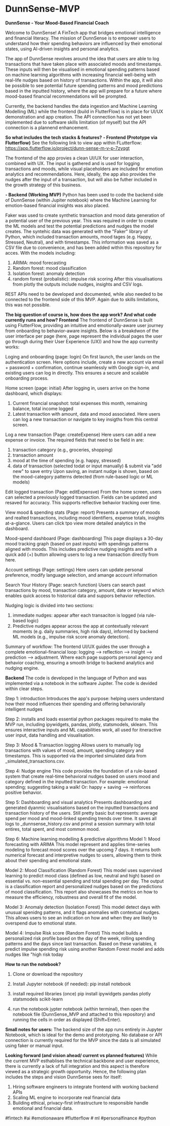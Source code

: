# DunnSense-MVP
**DunnSense - Your Mood-Based Financial Coach**

Welcome to DunnSense! A FinTech app that bridges emotional intelligence and financial literacy. The mission of DunnSense is to empower users to understand how their spending behaviors are influenced by their emotional states, using AI-driven insights and personal analytics. 

The app of DunnSense revolves around the idea that users are able to log transactions that have taken place with associated moods and timestamps. These inputs will then be visualised in emotional spending patterns based on machine learning algorithms with increasing financial well-being with real-life nudges based on history of transactions. Within the app, it will also be possible to see potential future spending patterns and mood predictions based in the inputted history, where the app will prepare for a future where mood-based financial recommendations will be prompted. 

Currently, the backend handles the data ingestion and Machine Learning Modelling (ML) while the frontend (build in FlutterFlow) is in place for UI/UX demonstration and app creation. The API connection has not yet been implemented due to software skills limitation (of myself) but the API connection is a plannend enhancement. 

**So what includes the tech stacks & features?**
**- Frontend (Prototype via Flutterflow)**
See the following link to view app within FLutterflow: https://app.flutterflow.io/project/dunn-sense-m-v-p-7zyqgt

The frontend of the app provies a clean UI/UX for user interaction, combined with UX. The input is gathered and is used for logging transactions and moods, while visual placeholders are included for emotion analytics and recommendations. Here, ideally, the app also provides the nudges after the input of a transaction, but will also be futher included in the growth strategy of this business.

**- Backend (Working MVP)**
Python has been used to code the backend side of DunnSense (within Jupiter notebook) where the Machine Learning for emotion-based financial insights was also placed.

Faker was used to create synthetic transaction and mood data generation of a potential user of the previous year. This was required in order to create the ML models and test the potential predictions and nudges the model creates. The syntehic data was generated with the "Faker" library of Python, which included transaction amounts, mood tages (e.g. Happy, Stressed, Neutral), and with timestamps. This information was saved as a CSV file due to convenience, and has been added within this repository for acces. With the models including:
1. ARIMA: mood forecasting
2. Random forest: mood classification
3. Isolation forest: anomaly detection
4. random forest (probalistic): impulse risk scoring
After this visualisations from plotly the outputs include nudges, insights and CSV logs.

REST APIs need to be developed and documented, while also needed to be connected to the frontend side of this MVP. Again due to skills limitations, this was not possible. 

**The big question of course is, how does the app work? And what code currently runs and how?**
**Frontend**
The frontend of DunnSense is built using FlutterFlow, providing an intuitive and emotionally-aware user journey from onboarding to behavior-aware insights. Below is a breakdwon of the user interface per page (here, page represent the individual pages the user go through during their User Experience (UX)) and how the app currenlty works:

Loging and onboarding (page: login)
On first launch, the user lands on the authentication screen. Here options include, create a new account via email + password + confirmation, continue seamlessly with Google sign-in, and existing users can log in directly. This ensures a secure and scalable onboarding process.

Home screen (page: initial)
After logging in, users arrive on the home dashboard, which displays:
1. Current financial snapshot: total expenses this month, remaining balance, total income logged
2. Latest transaction with amount, data and mood associated.
Here users can log a new transaction or navigate to key insigths from this central screen.

Log a new transaction (Page: createExpense)
Here users can add a new expense or invoice. The required fields that need to be field in are:
1. transaction category (e.g., groceries, shopping)
2. transaction amount
3. mood at the time of spending (e.g. happy, stressed)
4. data of transaction (selected todat or input manually)
& submit via "add new" to save entry
Upon saving, an instant nudge is shown, based on the mood-category patterns detected (from rule-based logic or ML models)

Edit logged transaction (Page: editExpensve)
From the home screen, users can selected a previously logged transaction. Fields can be updated and resaved for accuracy. This supports reflective behavior tracking over time.

View mood & spending stats (Page: report)
Presents a summary of moods and realted transactions, including mood identifiers, expense totals, insights at-a-glance. Users can click tpo view more detailed analytics in the dashboard.

Mood-spend dashboard (Page: dashboarding)
This page displays a 30-day mood tracking graph (based on past inputs) with spendings patterns aligned with moods. This includes predictive nudging insights and with a quick add (+) button allowing users to log a new transaction directly from here. 

Account settings (Page: settings)
Here users can update personal preference, modify language selection, and amange account information

Search Your History (Page: search function)
Users can search past transactions by mood, transaction category, amount, date or keyword which enables quick access to historical data and suppors behavior reflection.

Nudging logic is divided into two sections:
1. immediate nudges: appear after each transaciton is logged (via rule-based logic)
2. Predictive nudges appear across the app at contextually relevant moments (e.g. daily summaries, high risk days), informed by backend ML models (e.g., impulse risk score anomaly detection). 

Summary of workflow:
The frontend UI/UX guides the user through a complete emotional-financial loop: logging --> reflection --> insight --> prediction --> adjustment. Where each page supports personal agency and behavior coaching, ensuring a smooth bridge to backend analytics and nudging engine.

**Backend**
The code is developed in the language of Python and was implemented via a notebook in the software Jupiter. The code is devided within clear steps.

Step 1: introduction
Introduces the app's purpose: helping users understand how their mood influences their spending and offering behaviorally intelligent nudges

Step 2: installs and loads essential python packages required to make the MVP run, including ipywidgets, pandas, plotly, statsmodels, sklearn. This ensures interactive inputs and ML capabilities work, all used for itneractive user input, data handling and visualisation.

Step 3: Mood & Transaction logging
Allows users to manually log transactions with values of mood, amount, spending category and timestamps. This is supported via the imported simulated data from _simulated_transactions.csv.

Step 4: Nudge engine
This code provides the foundation of a rule-based system that create real-time behavioral nudges based on users mood and category defined in the inputted transaction. For example: emotional spending; suggesting taking a walk! Or: happy + saving --> reinforces positive behavior. 

Step 5: Dashboarding and visual analytics
Presents dashboarding and generated dyanmic visualisations based on the inputted transactions and transaction history of the users. Still pretty basic but represents: average spend per mood and mood-linked spending trends over time. It saves all logs to _dunnsense_history.csv and prinst a session summary with total entires, total spent, and most common mood.

Step 6: Machine learning modelling & predictive algorithms
Model 1: Mood forecasting with ARIMA
This model represent and applies time-series modeling to forecast mood scores over the upcomg 7 days. It returns both numerical forecast and interpretive nudges to users, allowing them to think about their spending and emotional state.

Model 2: Mood Classification (Random Forest)
This model uses supervised learning to predict mood class (defined as low, neutral and high) based on essential vs. non-essential spending and total spending per day. The output is a classification report and personalized nudges based on the predictions of mood classification. This report also showcases the metrics on how to measure the efficiency, robustness and overall fit of the model.

Model 3: Anomaly detection (Isolation Forest)
This model detect days with unusual spenidng patterns, and it flags anomalies with contextual nudges. This allows users to see an indication on how and when they are likely to overspend due to emotional state.

Model 4: Impulse Risk score (Random Forest)
This model builds a personalized risk profile based on the day of the week, rolling spending patterns and the days since last transaction. Based on these variables, it predict impulse spending risk using another Random Forest model and adds nudges like "high risk today

**How to run the notebook?**
1. Clone or download the repository
2. Install Jupyter notebook (if needed):
pip install notebook

3. install required libraries (once)
pip install ipywidgets pandas plotly statsmodels scikit-learn

4. run the notebook
jypter notebook (within terminal), then open the notebook file (DunnSense_MVP and attached to this repository) and running the cells in order as displayed (Shift+Enter).

**Small notes for users:**
The backend size of the app runs entirely in Jupyter Notebook, which is ideal for the demo and prototyping. No database or API connection is currently required for the MVP since the data is all simulated using faker or manual input. 

**Looking forward (and vision ahead/ current vs planned features)**
While the current MVP esthablises the technical backbone and user experience, there is currently a lack of full integration and this aspect is therefore viewed as a strategic growth opportunity. Hence, the following plan includes the steps and vision DunnSense sees for itself:
1. Hiring software engineers to integrate frontend with working backend APIs
2. Scaling ML engine to incorporate real financial data
3. Building ethical, privacy-first infrastructure to responsible handle emotional and financial data.

#fintech #ai #emotionaware #flutterflow # ml #personalfinance #python
